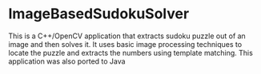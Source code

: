 ImageBasedSudokuSolver
======================

This is a C++/OpenCV application that extracts sudoku puzzle out of an image and then solves it. It uses basic image processing techniques to locate the puzzle and extracts the numbers using template matching. This application was also ported to Java
